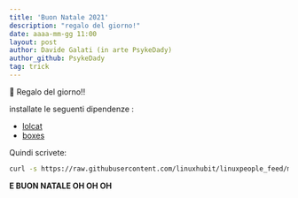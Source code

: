 ```yaml
---
title: 'Buon Natale 2021'
description: "regalo del giorno!"
date: aaaa-mm-gg 11:00
layout: post
author: Davide Galati (in arte PsykeDady)
author_github: PsykeDady
tag: trick
---
```


🎅 Regalo del giorno!!  

installate le seguenti dipendenze :  

- [lolcat](https://feed.linuxpeople.org/posts/lolcat)  
- [boxes](https://feed.linuxpeople.org/posts/boxes)  

Quindi scrivete:

```bash
curl -s https://raw.githubusercontent.com/linuxhubit/linuxpeople_feed/main/uploads/merrylinuxhub.sh | sh -
```

**E BUON NATALE OH OH OH**
